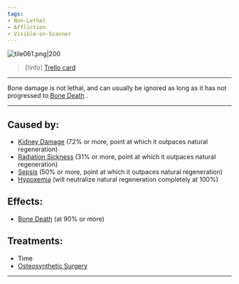 ```yaml
---
tags:
- Non-Lethal
- Affliction
- Visible-on-Scanner
---
```


![tile061.png\|200](/Bones/Bone%20Damage%20-%20Attachments/6718845db30472d958dd7c18.png)

> [!info] [Trello card](https://trello.com/c/n9XZxuCl/81-bone-damage)

---

Bone damage is not lethal, and can usually be ignored as long as it has not progressed to [Bone Death](Bone%20Death.md) .

---

## Caused by:

- [Kidney Damage](../Torso/Kidney%20Damage.md) (72% or more, point at which it outpaces natural regeneration)
- [Radiation Sickness](../Torso/Radiation%20Sickness.md) (31% or more, point at which it outpaces natural regeneration)
- [Sepsis](../Blood/Sepsis.md) (50% or more, point at which it outpaces natural regeneration)
- [Hypoxemia](../Blood/Hypoxemia.md) (will neutralize natural regeneration completely at 100%)

## Effects:

- [Bone Death](Bone%20Death.md) (at 90% or more)

## Treatments:

- Time
- [Osteosynthetic Surgery](../Procedures/Osteosynthetic%20Surgery.md)

---


